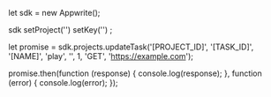 let sdk = new Appwrite();

sdk
    setProject('')
    setKey('')
;

let promise = sdk.projects.updateTask('[PROJECT_ID]', '[TASK_ID]', '[NAME]', 'play', '', 1, 'GET', 'https://example.com');

promise.then(function (response) {
    console.log(response);
}, function (error) {
    console.log(error);
});